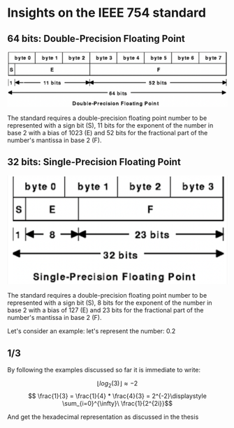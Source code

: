 # Insights on the IEEE 754 standard

## 64 bits: Double-Precision Floating Point

![64 bits](img/double.png)

The standard requires a double-precision floating point number to be represented with a sign bit (S), 11 bits for the exponent of the number in base 2 with a bias of 1023 (E) and 52 bits for the fractional part of the number's mantissa in base 2 (F).



## 32 bits: Single-Precision Floating Point

![32 bits](img/single.png)

The standard requires a double-precision floating point number to be represented with a sign bit (S), 8 bits for the exponent of the number in base 2 with a bias of 127 (E) and 23 bits for the fractional part of the number's mantissa in base 2 (F).

Let's consider an example: let's represent the number: 0.2

## 1/3

By following the examples discussed so far it is immediate to write:

$$ \left \lfloor log_2(3) \right \rfloor \approx -2$$
$$ \frac{1}{3} = \frac{1}{4} * \frac{4}{3} = 2^{-2}\displaystyle \sum_{i=0}^{\infty}\  \frac{1}{2^{2i}}$$

And get the hexadecimal representation as discussed in the thesis
